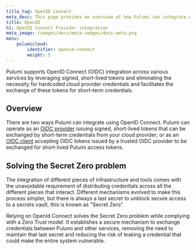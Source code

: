 ```yaml
---
title_tag: OpenID Connect
meta_desc: This page provides an overview of how Pulumi can integrate with OIDC providers
title: OpenID
h1: OpenID Connect Provider integration
meta_image: /images/docs/meta-images/docs-meta.png
menu:
    pulumicloud:
        identifier: openid-connect
        weight: 5
---
```


Pulumi supports OpenID Connect (OIDC) integration across various services by leveraging signed, short-lived tokens and eliminating the necessity for hardcoded cloud provider credentials and facilitates the exchange of these tokens for short-term credentials.

## Overview

There are two ways Pulumi can integrate using OpenID Connect. Pulumi can operate as an [OIDC provider](/docs/pulumi-cloud/oidc/provider/) issuing signed, short-lived tokens that can be exchanged by short-term credentials from your cloud provider; or as an [OIDC client](/docs/pulumi-cloud/oidc/client/) accepting OIDC tokens issued by a trusted OIDC provider to be exchanged for short-lived Pulumi access tokens.

## Solving the Secret Zero problem

The integration of different pieces of infrastructure and tools comes with the unavoidable requirement of distributing credentials across all the different pieces that interact. Different mechanisms evolved to make this process simpler, but there is always a last secret to unblock secure access to a secrets vault, this is known as "Secret Zero".

Relying on OpenId Connect solves the Secret Zero problem while complying with a Zero Trust model. It establishes a secure mechanism to exchange credentials between Pulumi and other services, removing the need to maintain that last secret and reducing the risk of leaking a credential that could make the entire system vulnerable.
